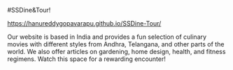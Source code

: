 #SSDine&Tour!

https://hanureddygopavarapu.github.io/SSDine-Tour/

Our website is based in India and provides a fun selection of culinary movies with different styles from Andhra, Telangana, and other parts of the world. We also offer articles on gardening, home design, health, and fitness regimens. Watch this space for a rewarding encounter!
